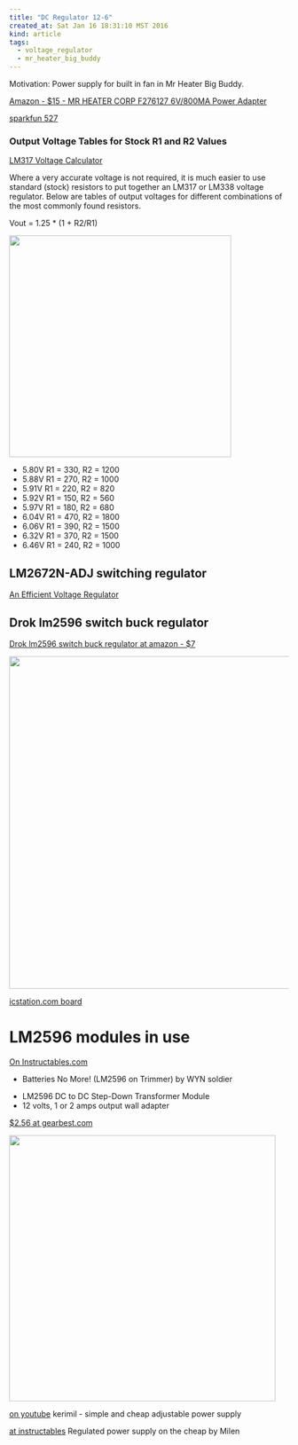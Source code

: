 ```yaml
---
title: "DC Regulator 12-6"
created_at: Sat Jan 16 18:31:10 MST 2016
kind: article
tags:
  - voltage_regulator
  - mr_heater_big_buddy
---
```


Motivation:
Power supply for built in fan
in Mr Heater Big Buddy.


<a href="http://www.amazon.com/HEATER-F276127-800MA-Power-Adapter/dp/B000HE6OAE" target="_blank">Amazon - $15 - MR HEATER CORP F276127 6V/800MA Power Adapter</a>


<a href="https://www.sparkfun.com/products/9370" target="_blank"></a>


<a href="https://www.sparkfun.com/products/527" target="_blank">sparkfun 527</a>

### Output Voltage Tables for Stock R1 and R2 Values

<a href="http://www.reuk.co.uk/LM317-Voltage-Calculator.htm" target="_blank">LM317 Voltage Calculator</a>

Where a very accurate voltage is not required, it is much easier to use
standard (stock) resistors to put together an LM317 or LM338 voltage
regulator. Below are tables of output voltages for different combinations
of the most commonly found resistors.

Vout = 1.25 * (1 + R2/R1)

<img src="/assets/images/lm317t-voltage-regulation-circuit.gif" width="400px">

* 5.80V R1 = 330, R2 = 1200
* 5.88V R1 = 270, R2 = 1000
* 5.91V R1 = 220, R2 = 820
* 5.92V R1 = 150, R2 = 560
* 5.97V R1 = 180, R2 = 680
* 6.04V R1 = 470, R2 = 1800
* 6.06V R1 = 390, R2 = 1500
* 6.32V R1 = 370, R2 = 1500
* 6.46V R1 = 240, R2 = 1000

## LM2672N-ADJ switching regulator

<a href="https://johnarthur.wordpress.com/2008/06/08/an-efficient-voltage-regulator/" target="_blank">An Efficient Voltage Regulator</a>

## Drok lm2596 switch buck regulator

<a href="http://www.amazon.com/DROK-Switching-Regulator-Adjustable-Stabilizers/dp/B00BYTEHQO/" target="_blank">Drok lm2596 switch buck regulator at amazon - $7</a>

<img src="/assets/images/drok-lm2596-dc-dc.png" width="600px">

<a href="http://www.icstation.com/lm2596-step-down-power-module-adjustable-voltmeter-p-3456.html" target="_blank">icstation.com board</a>

# LM2596 modules in use

<a href="http://www.instructables.com/id/Batteries-No-More-LM2596-on-Trimmer/" target="_blank">On Instructables.com</a>
- Batteries No More! (LM2596 on Trimmer) by WYN soldier 

* LM2596 DC to DC Step-Down Transformer Module
* 12 volts, 1 or 2 amps output wall adapter

<a href="http://www.gearbest.com/development-boards/pp_51010.html" target="_blank">$2.56 at gearbest.com</a>


<img src="/assets/images/lm2596-dc-dc-module-gearbest.jpg" width="480px">

<a href="https://www.youtube.com/watch?v=fL9ZRgab07s" target="_blank">on youtube</a>
kerimil - simple and cheap adjustable power supply

<a href="http://www.instructables.com/id/Regulated-power-supply-on-the-cheap/" target="_blank">at instructables</a>
Regulated power supply on the cheap by Milen 


<!--
html boilerplate
<a href="" target="_blank"></a>
<img src="" width="400px">
-->
